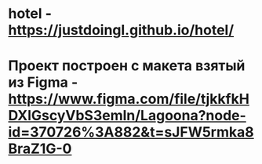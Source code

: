 # hotel - https://justdoingl.github.io/hotel/
# Проект построен с макета взятый из Figma - https://www.figma.com/file/tjkkfkHDXlGscyVbS3emln/Lagoona?node-id=370726%3A882&t=sJFW5rmka8BraZ1G-0
